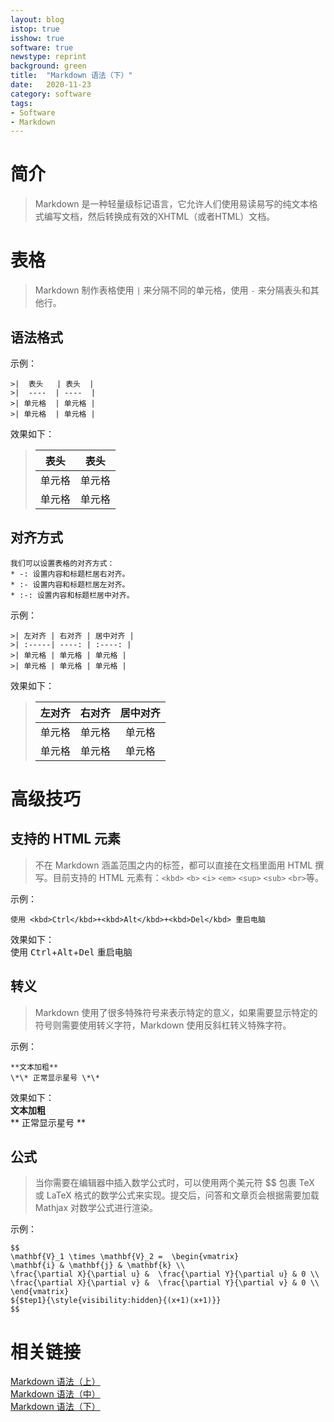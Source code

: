 ```yaml
---
layout: blog
istop: true
isshow: true
software: true
newstype: reprint
background: green
title:  "Markdown 语法（下）"
date:   2020-11-23
category: software
tags:
- Software
- Markdown
---
```

# 简介  
> Markdown 是一种轻量级标记语言，它允许人们使用易读易写的纯文本格式编写文档，然后转换成有效的XHTML（或者HTML）文档。  

# 表格  
> Markdown 制作表格使用 `|` 来分隔不同的单元格，使用 `-` 来分隔表头和其他行。  

## 语法格式  
示例：  
```
>|  表头   | 表头  |
>|  ----  | ----  |
>| 单元格  | 单元格 |
>| 单元格  | 单元格 |
```
效果如下：  

>|  表头   | 表头  |
>|  ----  | ----  |
>| 单元格  | 单元格 |
>| 单元格  | 单元格 |

## 对齐方式  
```
我们可以设置表格的对齐方式：  
* -: 设置内容和标题栏居右对齐。  
* :- 设置内容和标题栏居左对齐。  
* :-: 设置内容和标题栏居中对齐。  
```
示例：  
```
>| 左对齐 | 右对齐 | 居中对齐 |
>| :-----| ----: | :----: |
>| 单元格 | 单元格 | 单元格 |
>| 单元格 | 单元格 | 单元格 |
```
效果如下：
>| 左对齐 | 右对齐 | 居中对齐 |
>| :-----| ----: | :----: |
>| 单元格 | 单元格 | 单元格 |
>| 单元格 | 单元格 | 单元格 |

# 高级技巧  
## 支持的 HTML 元素  
> 不在 Markdown 涵盖范围之内的标签，都可以直接在文档里面用 HTML 撰写。目前支持的 HTML 元素有：`<kbd>` `<b>` `<i>` `<em>` `<sup>` `<sub>` `<br>`等。  

示例：  
```
使用 <kbd>Ctrl</kbd>+<kbd>Alt</kbd>+<kbd>Del</kbd> 重启电脑  
```
效果如下：  
使用 <kbd>Ctrl</kbd>+<kbd>Alt</kbd>+<kbd>Del</kbd> 重启电脑  

## 转义  
> Markdown 使用了很多特殊符号来表示特定的意义，如果需要显示特定的符号则需要使用转义字符，Markdown 使用反斜杠转义特殊字符。  

示例：  
```
**文本加粗**   
\*\* 正常显示星号 \*\*  
```
效果如下：  
**文本加粗**  
\*\* 正常显示星号 \*\*  

## 公式  
> 当你需要在编辑器中插入数学公式时，可以使用两个美元符 $$ 包裹 TeX 或 LaTeX 格式的数学公式来实现。提交后，问答和文章页会根据需要加载 Mathjax 对数学公式进行渲染。  

示例：  
```
$$
\mathbf{V}_1 \times \mathbf{V}_2 =  \begin{vmatrix} 
\mathbf{i} & \mathbf{j} & \mathbf{k} \\
\frac{\partial X}{\partial u} &  \frac{\partial Y}{\partial u} & 0 \\
\frac{\partial X}{\partial v} &  \frac{\partial Y}{\partial v} & 0 \\
\end{vmatrix}
${$tep1}{\style{visibility:hidden}{(x+1)(x+1)}}
$$
```

# 相关链接
[Markdown 语法（上）](https://canren.github.io/2020/11/23/02.html)  
[Markdown 语法（中）](https://canren.github.io/2020/11/23/03.html)  
[Markdown 语法（下）](https://canren.github.io/2020/11/23/04.html)  